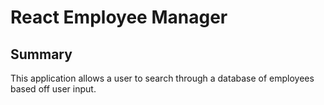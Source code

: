 # React Employee Manager

## Summary

This application allows a user to search through a database of employees based off user input.
